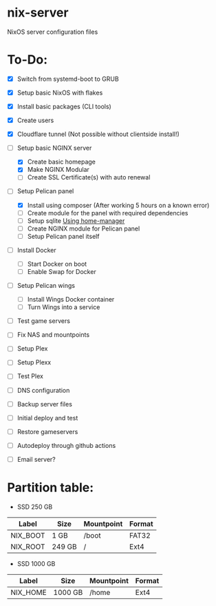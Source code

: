 # nix-server
NixOS server configuration files

# To-Do: 
- [X] Switch from systemd-boot to GRUB
- [X] Setup basic NixOS with flakes
- [X] Install basic packages (CLI tools)
- [X] Create users
- [X] Cloudflare tunnel (Not possible without clientside install!)
- [ ] Setup basic NGINX server
  - [X] Create basic homepage 
  - [X] Make NGINX Modular
  - [ ] Create SSL Certificate(s) with auto renewal 
- [ ] Setup Pelican panel
   - [X] Install using composer (After working 5 hours on a known error)
   - [ ] Create module for the panel with required dependencies 
   - [ ] Setup sqlite [Using home-manager](https://discourse.nixos.org/t/using-home-manager-to-create-a-sqlite-database/18872)
   - [ ] Create NGINX module for Pelican panel
   - [ ] Setup Pelican panel itself 
- [ ] Install Docker 
  - [ ] Start Docker on boot
  - [ ] Enable Swap for Docker
- [ ] Setup Pelican wings
  - [ ] Install Wings Docker container
  - [ ] Turn Wings into a service
- [ ] Test game servers 
- [ ] Fix NAS and mountpoints
- [ ] Setup Plex
- [ ] Setup Plexx
- [ ] Test Plex
- [ ] DNS configuration
- [ ] Backup server files 
- [ ] Initial deploy and test 
- [ ] Restore gameservers
- [ ] Autodeploy through github actions
- [ ] Email server? 


# Partition table: 

- SSD 250 GB

| Label    	| Size   	| Mountpoint 	| Format 	|
|----------	|--------	|------------	|--------	|
| NIX_BOOT 	| 1 GB   	| /boot      	| FAT32  	|
| NIX_ROOT 	| 249 GB 	| /          	| Ext4   	|

- SSD 1000 GB

| Label    	| Size    	| Mountpoint 	| Format 	|
|----------	|---------	|------------	|--------	|
| NIX_HOME 	| 1000 GB 	| /home      	| Ext4   	|
